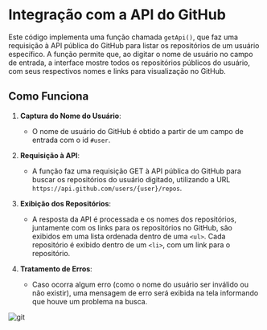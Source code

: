 # Integração com a API do GitHub

Este código implementa uma função chamada `getApi()`, que faz uma requisição à API pública do GitHub para listar os repositórios de um usuário específico. A função permite que, ao digitar o nome de usuário no campo de entrada, a interface mostre todos os repositórios públicos do usuário, com seus respectivos nomes e links para visualização no GitHub.

## Como Funciona

1. **Captura do Nome do Usuário**: 
   - O nome de usuário do GitHub é obtido a partir de um campo de entrada com o id `#user`.

2. **Requisição à API**:
   - A função faz uma requisição GET à API pública do GitHub para buscar os repositórios do usuário digitado, utilizando a URL `https://api.github.com/users/{user}/repos`.

3. **Exibição dos Repositórios**:
   - A resposta da API é processada e os nomes dos repositórios, juntamente com os links para os repositórios no GitHub, são exibidos em uma lista ordenada dentro de uma `<ul>`. Cada repositório é exibido dentro de um `<li>`, com um link para o repositório.

4. **Tratamento de Erros**:
   - Caso ocorra algum erro (como o nome do usuário ser inválido ou não existir), uma mensagem de erro será exibida na tela informando que houve um problema na busca.



![git](https://github.com/user-attachments/assets/f6a1f98e-7647-4588-a1ca-424bb2d31e45)
